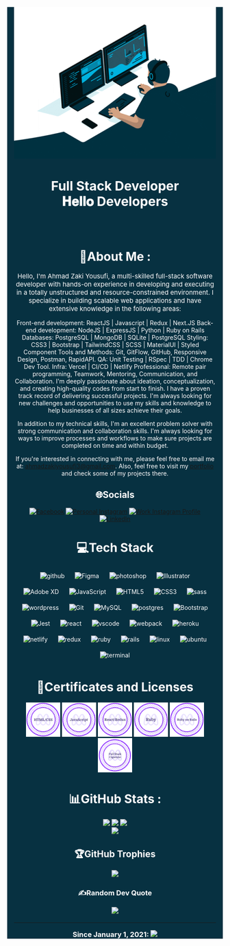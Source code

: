 <div align="center" style="padding:0 1rem; background-color:#073141; color:#fff;">
  <div id="pic" align="center">

   <img src="./images/blue-animated.gif">

  </div>

  <h1  style="color:#fff; font-size:30px;">
    Full Stack Developer
    <br>
    𝐇𝐞𝐥𝐥𝐨 Developers
  </h1>

  <br>
  <br>

  <h1 style="color:#fff;">💫About Me :</h1>

  <p style="color:#fff; font-size:15px;">Hello, I'm Ahmad Zaki Yousufi, a multi-skilled full-stack software developer with hands-on experience in developing and executing in a totally unstructured and resource-constrained environment. I specialize in building scalable web applications and have extensive knowledge in the following areas:

Front-end development: ReactJS | Javascript | Redux | Next.JS
Back-end development: NodeJS | ExpressJS | Python | Ruby on Rails
Databases: PostgreSQL | MongoDB | SQLite | PostgreSQL
Styling: CSS3 | Bootstrap | TailwindCSS | SCSS | MaterialUI | Styled Component
Tools and Methods: Git, GitFlow, GitHub, Responsive Design, Postman, RapidAPI.
QA: Unit Testing | RSpec | TDD | Chrome Dev Tool.
Infra: Vercel | CI/CD | Netlify
Professional: Remote pair programming, Teamwork, Mentoring, Communication, and Collaboration.
I'm deeply passionate about ideation, conceptualization, and creating high-quality codes from start to finish. I have a proven track record of delivering successful projects. I'm always looking for new challenges and opportunities to use my skills and knowledge to help businesses of all sizes achieve their goals.

In addition to my technical skills, I'm an excellent problem solver with strong communication and collaboration skills. I'm always looking for ways to improve processes and workflows to make sure projects are completed on time and within budget.

If you're interested in connecting with me, please feel free to email me at: ahmadzakiyousufi3@gmail.com.
Also, feel free to visit my [portfolio](https://zakiyousufi.github.io/my-Portfolio/) and check some of my projects there.
  </p>

  <h2 style="color:#fff">🌐Socials</h2>

  [![Facebook](https://img.shields.io/badge/Facebook-%231877F2.svg?logo=Facebook&logoColor=white)](https://www.facebook.com/profile.php?id=100081811465925) 
  [![Personal Instagram](https://img.shields.io/badge/Instagram-%23E4405F.svg?logo=Instagram&logoColor=white)](https://https://www.instagram.com/ahmad_zaki_yousufi/) 
  [![Work Instagram Profile](https://img.shields.io/badge/Instagram-%23E4405F.svg?logo=Instagram&logoColor=white)](https://www.instagram.com/_tarah_graphics_/)
   [![LinkedIn](https://img.shields.io/badge/LinkedIn-%230077B5.svg?logo=linkedin&logoColor=white)](https://www.linkedin.com/in/ahmadzaki-yousufi-055214217/)


  <h1 style="color:#fff"> 💻Tech Stack </h1>
  <div>
  <img style="margin: 10px" src="https://skillicons.dev/icons?i=github" alt="github"  width="20px" height="20px" />
  <img style="margin: 10px" src="https://skillicons.dev/icons?i=figma" alt="Figma"  width="20px" /> 
  <img style="margin: 10px" src="https://skillicons.dev/icons?i=ps" alt="photoshop"  width="20px" /> 
  <img style="margin: 10px" src="https://skillicons.dev/icons?i=ai"  alt="Illustrator"  width="20px" />  
  <img style="margin: 10px" src="https://profilinator.rishav.dev/skills-assets/adobexd.png" alt="Adobe XD"  width="20px" />
  <img style="margin: 10px" src="https://skillicons.dev/icons?i=js" alt="JavaScript"  width="20px" /> 
  <img style="margin: 10px" src="https://skillicons.dev/icons?i=html" alt="HTML5"  width="20px" />  
  <img style="margin: 10px" src="https://skillicons.dev/icons?i=css" alt="CSS3"  width="20px" />
  <img style="margin: 10px" src="https://skillicons.dev/icons?i=sass" alt="sass"  width="20px" height="20px" />
  <img style="margin: 10px" src="https://skillicons.dev/icons?i=wordpress" alt="wordpress"  width="20px" /> 
  <img style="margin: 10px" src="https://skillicons.dev/icons?i=git" alt="Git"  width="20px" />  
  <img style="margin: 10px" src="https://skillicons.dev/icons?i=mysql" alt="MySQL"  width="20px" />  
  <img style="margin: 10px" src="https://skillicons.dev/icons?i=postgres" alt="postgres"  width="20px" />         
  <img style="margin: 10px" src="https://profilinator.rishav.dev/skills-assets/bootstrap-plain.svg" alt="Bootstrap"  width="20px" />  
  <img style="margin: 10px" src="https://skillicons.dev/icons?i=jest" alt="Jest"  width="20px" height="20px" />
  
  <img style="margin: 10px" src="https://skillicons.dev/icons?i=react" alt="react"  width="20px" height="20px" />
  <img style="margin: 10px" src="https://skillicons.dev/icons?i=vscode" alt="vscode"  width="20px" height="20px" />
  <img style="margin: 10px" src="https://skillicons.dev/icons?i=webpack" alt="webpack"  width="20px" height="20px" />
  <img style="margin: 10px" src="https://skillicons.dev/icons?i=heroku" alt="heroku"  width="20px" height="20px" />
  <img style="margin: 10px" src="https://skillicons.dev/icons?i=netlify" alt="netlify"  width="20px" height="20px" />
  <img style="margin: 10px" src="https://skillicons.dev/icons?i=redux" alt="redux"  width="20px" height="20px" />
  <img style="margin: 10px" src="https://skillicons.dev/icons?i=ruby" alt="ruby"  width="20px" height="20px" />
  <img style="margin: 10px" src="https://skillicons.dev/icons?i=rails" alt="rails"  width="20px" height="20px" />
  <img style="margin: 10px" src="https://skillicons.dev/icons?i=linux" alt="linux"  width="20px" height="20px" />
  <img style="margin: 10px" src="https://skillicons.dev/icons?i=ubuntu" alt="ubuntu"  width="20px" height="20px" />
  <img style="margin: 10px" src="https://skillicons.dev/icons?i=terminal" alt="terminal"  width="20px" height="20px" />
  </div>

  <h1 style="color:#fff;"> 📜Certificates and Licenses </h1>

  <div>
    <a href="https://www.credential.net/1a13e836-e9e5-4881-bea1-c1f7f5a87a84#gs.6bx475" target="_blank">
      <img src="./images/html.png" alt="html-css"  width="80">
    </a>
    <a href="https://www.credential.net/32fb1e92-745a-4dd0-9518-cd6ab53dd35c#gs.6bx5so" target="_blank">
      <img src="./images/javaScript.png" alt="html-css"  width="80">
    </a>
    <a href="https://www.credential.net/04abb1ed-b524-414d-a671-ec68e269acad#gs.6bxb03" target="_blank">
      <img src="./images/react.png" alt="html-css"  width="80">
    </a>
    <a href="https://www.credential.net/fb95a9d3-d304-4b63-b7d7-398fd546abc2#gs.6bxcck" target="_blank">
      <img src="./images/ruby.png" alt="html-css"  width="80">
    </a>
    <a href="https://www.credential.net/8290809b-8b48-4c64-b5e2-97650146d22e#gs.6bxd4s" target="_blank">
      <img src="./images/ror.png" alt="html-css"  width="80">
    </a>
    <a href="https://www.credential.net/7ce285a9-0dae-4791-8e1b-a362dbc64933#gs.6bxdd8" target="_blank">
      <img src="./images/fSwD.png" alt="html-css"  width="80">
    </a>
    
  </div>

  <h1 style="color:#fff"> 📊GitHub Stats : </h1>

  ![](https://activity-graph.herokuapp.com/graph?username=zakiyousufi&theme=redical&hide_border=true&area=true)
  ![](https://github-readme-stats.vercel.app/api?username=zakiyousufi&theme=radical&hide_border=false&include_all_commits=true&count_private=true)
  ![](https://github-readme-streak-stats.herokuapp.com/?user=zakiyousufi&theme=radical&hide_border=false)<br/>
  ![](https://github-readme-stats.vercel.app/api/top-langs/?username=zakiyousufi&theme=radical&hide_border=false&include_all_commits=true&count_private=true&layout=compact)

  <h2 style="color:#fff"> 🏆GitHub Trophies </h2>

  ![](https://github-profile-trophy.vercel.app/?username=zakiyousufi&theme=onedark&no-frame=false&no-bg=true&margin-w=4)

  <h3 style="color:#fff"> ✍️Random Dev Quote
  
  ![](https://quotes-github-readme.vercel.app/api?type=horizontal&theme=radical)

  ---
  Since January 1, 2021: [![](https://visitcount.itsvg.in/api?id=zakiyousufi&label=Profile%20Views&color=12&icon=7&pretty=true)](https://visitcount.itsvg.in)

</div>
